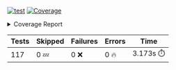 [![test](https://github.com/rcmdnk/homebrew-file/actions/workflows/test.yml/badge.svg)](https://github.com/rcmdnk/homebrew-file/actions/workflows/test.yml)
<a href="https://github.com/rcmdnk/homebrew-file/blob/56b75dc8506e31ee8f6ba07689ed9730375353ce/README.md"><img alt="Coverage" src="https://img.shields.io/badge/Coverage-28%25-red.svg" /></a><details><summary>Coverage Report </summary><table><tr><th>File</th><th>Stmts</th><th>Miss</th><th>Cover</th><th>Missing</th></tr><tbody><tr><td colspan="5"><b>bin</b></td></tr><tr><td>&nbsp; &nbsp;<a href="https://github.com/rcmdnk/homebrew-file/blob/56b75dc8506e31ee8f6ba07689ed9730375353ce/bin/brew-file">brew-file</a></td><td>1984</td><td>1431</td><td>28%</td><td><a href="https://github.com/rcmdnk/homebrew-file/blob/56b75dc8506e31ee8f6ba07689ed9730375353ce/bin/brew-file#L229">229</a>, <a href="https://github.com/rcmdnk/homebrew-file/blob/56b75dc8506e31ee8f6ba07689ed9730375353ce/bin/brew-file#L240">240</a>, <a href="https://github.com/rcmdnk/homebrew-file/blob/56b75dc8506e31ee8f6ba07689ed9730375353ce/bin/brew-file#L254">254</a>, <a href="https://github.com/rcmdnk/homebrew-file/blob/56b75dc8506e31ee8f6ba07689ed9730375353ce/bin/brew-file#L265-L267">265&ndash;267</a>, <a href="https://github.com/rcmdnk/homebrew-file/blob/56b75dc8506e31ee8f6ba07689ed9730375353ce/bin/brew-file#L395-L402">395&ndash;402</a>, <a href="https://github.com/rcmdnk/homebrew-file/blob/56b75dc8506e31ee8f6ba07689ed9730375353ce/bin/brew-file#L405-L429">405&ndash;429</a>, <a href="https://github.com/rcmdnk/homebrew-file/blob/56b75dc8506e31ee8f6ba07689ed9730375353ce/bin/brew-file#L446-L449">446&ndash;449</a>, <a href="https://github.com/rcmdnk/homebrew-file/blob/56b75dc8506e31ee8f6ba07689ed9730375353ce/bin/brew-file#L454-L455">454&ndash;455</a>, <a href="https://github.com/rcmdnk/homebrew-file/blob/56b75dc8506e31ee8f6ba07689ed9730375353ce/bin/brew-file#L463">463</a>, <a href="https://github.com/rcmdnk/homebrew-file/blob/56b75dc8506e31ee8f6ba07689ed9730375353ce/bin/brew-file#L483">483</a>, <a href="https://github.com/rcmdnk/homebrew-file/blob/56b75dc8506e31ee8f6ba07689ed9730375353ce/bin/brew-file#L485">485</a>, <a href="https://github.com/rcmdnk/homebrew-file/blob/56b75dc8506e31ee8f6ba07689ed9730375353ce/bin/brew-file#L487">487</a>, <a href="https://github.com/rcmdnk/homebrew-file/blob/56b75dc8506e31ee8f6ba07689ed9730375353ce/bin/brew-file#L504-L508">504&ndash;508</a>, <a href="https://github.com/rcmdnk/homebrew-file/blob/56b75dc8506e31ee8f6ba07689ed9730375353ce/bin/brew-file#L521-L526">521&ndash;526</a>, <a href="https://github.com/rcmdnk/homebrew-file/blob/56b75dc8506e31ee8f6ba07689ed9730375353ce/bin/brew-file#L536">536</a>, <a href="https://github.com/rcmdnk/homebrew-file/blob/56b75dc8506e31ee8f6ba07689ed9730375353ce/bin/brew-file#L546-L547">546&ndash;547</a>, <a href="https://github.com/rcmdnk/homebrew-file/blob/56b75dc8506e31ee8f6ba07689ed9730375353ce/bin/brew-file#L549">549</a>, <a href="https://github.com/rcmdnk/homebrew-file/blob/56b75dc8506e31ee8f6ba07689ed9730375353ce/bin/brew-file#L553-L557">553&ndash;557</a>, <a href="https://github.com/rcmdnk/homebrew-file/blob/56b75dc8506e31ee8f6ba07689ed9730375353ce/bin/brew-file#L575-L589">575&ndash;589</a>, <a href="https://github.com/rcmdnk/homebrew-file/blob/56b75dc8506e31ee8f6ba07689ed9730375353ce/bin/brew-file#L596">596</a>, <a href="https://github.com/rcmdnk/homebrew-file/blob/56b75dc8506e31ee8f6ba07689ed9730375353ce/bin/brew-file#L635-L643">635&ndash;643</a>, <a href="https://github.com/rcmdnk/homebrew-file/blob/56b75dc8506e31ee8f6ba07689ed9730375353ce/bin/brew-file#L646-L650">646&ndash;650</a>, <a href="https://github.com/rcmdnk/homebrew-file/blob/56b75dc8506e31ee8f6ba07689ed9730375353ce/bin/brew-file#L653-L669">653&ndash;669</a>, <a href="https://github.com/rcmdnk/homebrew-file/blob/56b75dc8506e31ee8f6ba07689ed9730375353ce/bin/brew-file#L675-L699">675&ndash;699</a>, <a href="https://github.com/rcmdnk/homebrew-file/blob/56b75dc8506e31ee8f6ba07689ed9730375353ce/bin/brew-file#L706-L719">706&ndash;719</a>, <a href="https://github.com/rcmdnk/homebrew-file/blob/56b75dc8506e31ee8f6ba07689ed9730375353ce/bin/brew-file#L722-L730">722&ndash;730</a>, <a href="https://github.com/rcmdnk/homebrew-file/blob/56b75dc8506e31ee8f6ba07689ed9730375353ce/bin/brew-file#L733-L735">733&ndash;735</a>, <a href="https://github.com/rcmdnk/homebrew-file/blob/56b75dc8506e31ee8f6ba07689ed9730375353ce/bin/brew-file#L738-L743">738&ndash;743</a>, <a href="https://github.com/rcmdnk/homebrew-file/blob/56b75dc8506e31ee8f6ba07689ed9730375353ce/bin/brew-file#L746-L950">746&ndash;950</a>, <a href="https://github.com/rcmdnk/homebrew-file/blob/56b75dc8506e31ee8f6ba07689ed9730375353ce/bin/brew-file#L981">981</a>, <a href="https://github.com/rcmdnk/homebrew-file/blob/56b75dc8506e31ee8f6ba07689ed9730375353ce/bin/brew-file#L1029">1029</a>, <a href="https://github.com/rcmdnk/homebrew-file/blob/56b75dc8506e31ee8f6ba07689ed9730375353ce/bin/brew-file#L1042">1042</a>, <a href="https://github.com/rcmdnk/homebrew-file/blob/56b75dc8506e31ee8f6ba07689ed9730375353ce/bin/brew-file#L1076-L1077">1076&ndash;1077</a>, <a href="https://github.com/rcmdnk/homebrew-file/blob/56b75dc8506e31ee8f6ba07689ed9730375353ce/bin/brew-file#L1084">1084</a>, <a href="https://github.com/rcmdnk/homebrew-file/blob/56b75dc8506e31ee8f6ba07689ed9730375353ce/bin/brew-file#L1104-L1107">1104&ndash;1107</a>, <a href="https://github.com/rcmdnk/homebrew-file/blob/56b75dc8506e31ee8f6ba07689ed9730375353ce/bin/brew-file#L1113-L1129">1113&ndash;1129</a>, <a href="https://github.com/rcmdnk/homebrew-file/blob/56b75dc8506e31ee8f6ba07689ed9730375353ce/bin/brew-file#L1133-L1146">1133&ndash;1146</a>, <a href="https://github.com/rcmdnk/homebrew-file/blob/56b75dc8506e31ee8f6ba07689ed9730375353ce/bin/brew-file#L1149-L1153">1149&ndash;1153</a>, <a href="https://github.com/rcmdnk/homebrew-file/blob/56b75dc8506e31ee8f6ba07689ed9730375353ce/bin/brew-file#L1182">1182</a>, <a href="https://github.com/rcmdnk/homebrew-file/blob/56b75dc8506e31ee8f6ba07689ed9730375353ce/bin/brew-file#L1188">1188</a>, <a href="https://github.com/rcmdnk/homebrew-file/blob/56b75dc8506e31ee8f6ba07689ed9730375353ce/bin/brew-file#L1191">1191</a>, <a href="https://github.com/rcmdnk/homebrew-file/blob/56b75dc8506e31ee8f6ba07689ed9730375353ce/bin/brew-file#L1206-L1221">1206&ndash;1221</a>, <a href="https://github.com/rcmdnk/homebrew-file/blob/56b75dc8506e31ee8f6ba07689ed9730375353ce/bin/brew-file#L1247-L1257">1247&ndash;1257</a>, <a href="https://github.com/rcmdnk/homebrew-file/blob/56b75dc8506e31ee8f6ba07689ed9730375353ce/bin/brew-file#L1260-L1263">1260&ndash;1263</a>, <a href="https://github.com/rcmdnk/homebrew-file/blob/56b75dc8506e31ee8f6ba07689ed9730375353ce/bin/brew-file#L1266-L1270">1266&ndash;1270</a>, <a href="https://github.com/rcmdnk/homebrew-file/blob/56b75dc8506e31ee8f6ba07689ed9730375353ce/bin/brew-file#L1276">1276</a>, <a href="https://github.com/rcmdnk/homebrew-file/blob/56b75dc8506e31ee8f6ba07689ed9730375353ce/bin/brew-file#L1278-L1283">1278&ndash;1283</a>, <a href="https://github.com/rcmdnk/homebrew-file/blob/56b75dc8506e31ee8f6ba07689ed9730375353ce/bin/brew-file#L1287-L1292">1287&ndash;1292</a>, <a href="https://github.com/rcmdnk/homebrew-file/blob/56b75dc8506e31ee8f6ba07689ed9730375353ce/bin/brew-file#L1300-L1324">1300&ndash;1324</a>, <a href="https://github.com/rcmdnk/homebrew-file/blob/56b75dc8506e31ee8f6ba07689ed9730375353ce/bin/brew-file#L1328">1328</a>, <a href="https://github.com/rcmdnk/homebrew-file/blob/56b75dc8506e31ee8f6ba07689ed9730375353ce/bin/brew-file#L1331">1331</a>, <a href="https://github.com/rcmdnk/homebrew-file/blob/56b75dc8506e31ee8f6ba07689ed9730375353ce/bin/brew-file#L1335">1335</a>, <a href="https://github.com/rcmdnk/homebrew-file/blob/56b75dc8506e31ee8f6ba07689ed9730375353ce/bin/brew-file#L1342-L1371">1342&ndash;1371</a>, <a href="https://github.com/rcmdnk/homebrew-file/blob/56b75dc8506e31ee8f6ba07689ed9730375353ce/bin/brew-file#L1374-L1396">1374&ndash;1396</a>, <a href="https://github.com/rcmdnk/homebrew-file/blob/56b75dc8506e31ee8f6ba07689ed9730375353ce/bin/brew-file#L1401-L1413">1401&ndash;1413</a>, <a href="https://github.com/rcmdnk/homebrew-file/blob/56b75dc8506e31ee8f6ba07689ed9730375353ce/bin/brew-file#L1416-L1421">1416&ndash;1421</a>, <a href="https://github.com/rcmdnk/homebrew-file/blob/56b75dc8506e31ee8f6ba07689ed9730375353ce/bin/brew-file#L1426-L1474">1426&ndash;1474</a>, <a href="https://github.com/rcmdnk/homebrew-file/blob/56b75dc8506e31ee8f6ba07689ed9730375353ce/bin/brew-file#L1477-L1510">1477&ndash;1510</a>, <a href="https://github.com/rcmdnk/homebrew-file/blob/56b75dc8506e31ee8f6ba07689ed9730375353ce/bin/brew-file#L1515-L1546">1515&ndash;1546</a>, <a href="https://github.com/rcmdnk/homebrew-file/blob/56b75dc8506e31ee8f6ba07689ed9730375353ce/bin/brew-file#L1549-L1633">1549&ndash;1633</a>, <a href="https://github.com/rcmdnk/homebrew-file/blob/56b75dc8506e31ee8f6ba07689ed9730375353ce/bin/brew-file#L1636-L1644">1636&ndash;1644</a>, <a href="https://github.com/rcmdnk/homebrew-file/blob/56b75dc8506e31ee8f6ba07689ed9730375353ce/bin/brew-file#L1658">1658</a>, <a href="https://github.com/rcmdnk/homebrew-file/blob/56b75dc8506e31ee8f6ba07689ed9730375353ce/bin/brew-file#L1663">1663</a>, <a href="https://github.com/rcmdnk/homebrew-file/blob/56b75dc8506e31ee8f6ba07689ed9730375353ce/bin/brew-file#L1668-L1711">1668&ndash;1711</a>, <a href="https://github.com/rcmdnk/homebrew-file/blob/56b75dc8506e31ee8f6ba07689ed9730375353ce/bin/brew-file#L1715-L1834">1715&ndash;1834</a>, <a href="https://github.com/rcmdnk/homebrew-file/blob/56b75dc8506e31ee8f6ba07689ed9730375353ce/bin/brew-file#L1838-L1872">1838&ndash;1872</a>, <a href="https://github.com/rcmdnk/homebrew-file/blob/56b75dc8506e31ee8f6ba07689ed9730375353ce/bin/brew-file#L1876-L1892">1876&ndash;1892</a>, <a href="https://github.com/rcmdnk/homebrew-file/blob/56b75dc8506e31ee8f6ba07689ed9730375353ce/bin/brew-file#L1897-L1966">1897&ndash;1966</a>, <a href="https://github.com/rcmdnk/homebrew-file/blob/56b75dc8506e31ee8f6ba07689ed9730375353ce/bin/brew-file#L1971-L1997">1971&ndash;1997</a>, <a href="https://github.com/rcmdnk/homebrew-file/blob/56b75dc8506e31ee8f6ba07689ed9730375353ce/bin/brew-file#L2000-L2006">2000&ndash;2006</a>, <a href="https://github.com/rcmdnk/homebrew-file/blob/56b75dc8506e31ee8f6ba07689ed9730375353ce/bin/brew-file#L2011-L2056">2011&ndash;2056</a>, <a href="https://github.com/rcmdnk/homebrew-file/blob/56b75dc8506e31ee8f6ba07689ed9730375353ce/bin/brew-file#L2060-L2061">2060&ndash;2061</a>, <a href="https://github.com/rcmdnk/homebrew-file/blob/56b75dc8506e31ee8f6ba07689ed9730375353ce/bin/brew-file#L2065-L2097">2065&ndash;2097</a>, <a href="https://github.com/rcmdnk/homebrew-file/blob/56b75dc8506e31ee8f6ba07689ed9730375353ce/bin/brew-file#L2100-L2105">2100&ndash;2105</a>, <a href="https://github.com/rcmdnk/homebrew-file/blob/56b75dc8506e31ee8f6ba07689ed9730375353ce/bin/brew-file#L2109-L2121">2109&ndash;2121</a>, <a href="https://github.com/rcmdnk/homebrew-file/blob/56b75dc8506e31ee8f6ba07689ed9730375353ce/bin/brew-file#L2125-L2133">2125&ndash;2133</a>, <a href="https://github.com/rcmdnk/homebrew-file/blob/56b75dc8506e31ee8f6ba07689ed9730375353ce/bin/brew-file#L2137-L2139">2137&ndash;2139</a>, <a href="https://github.com/rcmdnk/homebrew-file/blob/56b75dc8506e31ee8f6ba07689ed9730375353ce/bin/brew-file#L2143">2143</a>, <a href="https://github.com/rcmdnk/homebrew-file/blob/56b75dc8506e31ee8f6ba07689ed9730375353ce/bin/brew-file#L2147-L2155">2147&ndash;2155</a>, <a href="https://github.com/rcmdnk/homebrew-file/blob/56b75dc8506e31ee8f6ba07689ed9730375353ce/bin/brew-file#L2165-L2333">2165&ndash;2333</a>, <a href="https://github.com/rcmdnk/homebrew-file/blob/56b75dc8506e31ee8f6ba07689ed9730375353ce/bin/brew-file#L2339-L2490">2339&ndash;2490</a>, <a href="https://github.com/rcmdnk/homebrew-file/blob/56b75dc8506e31ee8f6ba07689ed9730375353ce/bin/brew-file#L2496-L2551">2496&ndash;2551</a>, <a href="https://github.com/rcmdnk/homebrew-file/blob/56b75dc8506e31ee8f6ba07689ed9730375353ce/bin/brew-file#L2555-L2587">2555&ndash;2587</a>, <a href="https://github.com/rcmdnk/homebrew-file/blob/56b75dc8506e31ee8f6ba07689ed9730375353ce/bin/brew-file#L2591-L3121">2591&ndash;3121</a>, <a href="https://github.com/rcmdnk/homebrew-file/blob/56b75dc8506e31ee8f6ba07689ed9730375353ce/bin/brew-file#L3128-L3134">3128&ndash;3134</a>, <a href="https://github.com/rcmdnk/homebrew-file/blob/56b75dc8506e31ee8f6ba07689ed9730375353ce/bin/brew-file#L3137">3137</a>, <a href="https://github.com/rcmdnk/homebrew-file/blob/56b75dc8506e31ee8f6ba07689ed9730375353ce/bin/brew-file#L3141-L3150">3141&ndash;3150</a>, <a href="https://github.com/rcmdnk/homebrew-file/blob/56b75dc8506e31ee8f6ba07689ed9730375353ce/bin/brew-file#L3181-L3285">3181&ndash;3285</a>, <a href="https://github.com/rcmdnk/homebrew-file/blob/56b75dc8506e31ee8f6ba07689ed9730375353ce/bin/brew-file#L3290-L3872">3290&ndash;3872</a>, <a href="https://github.com/rcmdnk/homebrew-file/blob/56b75dc8506e31ee8f6ba07689ed9730375353ce/bin/brew-file#L3876">3876</a></td></tr><tr><td><b>TOTAL</b></td><td><b>1984</b></td><td><b>1431</b></td><td><b>28%</b></td><td>&nbsp;</td></tr></tbody></table></details>

| Tests | Skipped | Failures | Errors | Time |
| ----- | ------- | -------- | -------- | ------------------ |
| 117 | 0 :zzz: | 0 :x: | 0 :fire: | 3.173s :stopwatch: |

